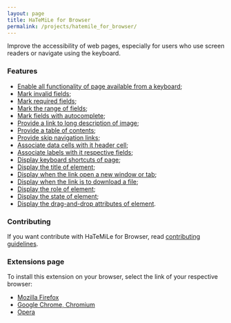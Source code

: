 ```yaml
---
layout: page
title: HaTeMiLe for Browser
permalink: /projects/hatemile_for_browser/
---
```


Improve the accessibility of web pages, especially for users who use screen readers or navigate using the keyboard.

### Features

* [Enable all functionality of page available from a keyboard](https://github.com/hatemile/hatemile-for-javascript/wiki/Enable-all-functionality-of-page-available-from-a-keyboard);
* [Mark invalid fields](https://github.com/hatemile/hatemile-for-javascript/wiki/Improve-the-acessibility-of-forms#mark-invalid-fields);
* [Mark required fields](https://github.com/hatemile/hatemile-for-javascript/wiki/Improve-the-acessibility-of-forms#mark-required-field);
* [Mark the range of fields](https://github.com/hatemile/hatemile-for-javascript/wiki/Improve-the-acessibility-of-forms#mark-the-range-of-fields);
* [Mark fields with autocomplete](https://github.com/hatemile/hatemile-for-javascript/wiki/Improve-the-acessibility-of-forms#mark-autocomplete-fields);
* [Provide a link to long description of image](https://github.com/hatemile/hatemile-for-javascript/wiki/Provide-accessibility-resources-to-navigate#provide-a-polyfill-to-longdesc-attribute);
* [Provide a table of contents](https://github.com/hatemile/hatemile-for-javascript/wiki/Provide-accessibility-resources-to-navigate#provide-a-table-of-contents);
* [Provide skip navigation links](https://github.com/hatemile/hatemile-for-javascript/wiki/Provide-accessibility-resources-to-navigate#provide-skip-navigation-links);
* [Associate data cells with it header cell](https://github.com/hatemile/hatemile-for-javascript/wiki/Associate-HTML-elements#associate-data-cells-with-it-header-cell);
* [Associate labels with it respective fields](https://github.com/hatemile/hatemile-for-javascript/wiki/Associate-HTML-elements#associate-labels-with-it-respective-fields);
* [Display keyboard shortcuts of page](https://github.com/hatemile/hatemile-for-javascript/wiki/Display-inacessible-informations-of-page#display-keyboard-shortcuts-of-page);
* [Display the title of element](https://github.com/hatemile/hatemile-for-javascript/wiki/Display-inacessible-informations-of-page#display-the-title-attribute-of-element);
* [Display when the link open a new window or tab](https://github.com/hatemile/hatemile-for-javascript/wiki/Display-inacessible-informations-of-page#display-when-the-link-open-a-new-window-or-tab);
* [Display when the link is to download a file](https://github.com/hatemile/hatemile-for-javascript/wiki/Display-inacessible-informations-of-page#display-when-the-link-is-to-download-a-file);
* [Display the role of element](https://github.com/hatemile/hatemile-for-javascript/wiki/Display-inacessible-informations-of-page#display-the-role-of-element);
* [Display the state of element](https://github.com/hatemile/hatemile-for-javascript/wiki/Display-inacessible-informations-of-page#display-the-state-of-element);
* [Display the drag-and-drop attributes of element](https://github.com/hatemile/hatemile-for-javascript/wiki/Display-inacessible-informations-of-page#display-the-drag-and-drop-attributes-of-element).

### Contributing

If you want contribute with HaTeMiLe for Browser, read [contributing guidelines](/projects/hatemile_for_browser/contributing/).

### Extensions page

To install this extension on your browser, select the link of your respective browser:

* [Mozilla Firefox](https://addons.mozilla.org/en/firefox/addon/hatemile-for-browser/)
* [Google Chrome, Chromium](https://chrome.google.com/webstore/detail/hatemile-for-browser/cgmocdadonifbjlfaeedjdlhghkpfcok)
* [Opera](https://addons.opera.com/en/extensions/details/hatemile-for-browser/)

